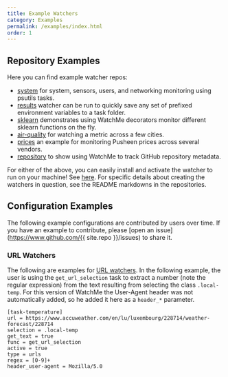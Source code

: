 ```yaml
---
title: Example Watchers
category: Examples
permalink: /examples/index.html
order: 1
---
```


## Repository Examples

Here you can find example watcher repos:

 - [system](https://github.com/vsoch/watchme-system) for system, sensors, users, and networking monitoring using psutils tasks.
 - [results](https://github.com/vsoch/results-watcher) watcher can be run to quickly save any set of prefixed environment variables to a task folder.
 - [sklearn](https://github.com/vsoch/watchme-sklearn) demonstrates using WatchMe decorators monitor different sklearn functions on the fly. 
 - [air-quality](https://github.com/vsoch/watchme-air-quality) for watching a metric across a few cities.
 - [prices](https://github.com/vsoch/watchme-pusheen) an example for monitoring Pusheen prices across several vendors.
 - [repository](https://github.com/vsoch/watchme-github-repos) to show using WatchMe to track GitHub repository metadata.

For either of the above, you can easily install and activate the watcher to run on
your machine! See [here](https://vsoch.github.io/watchme/getting-started/#how-do-i-get-a-watcher).
For specific details about creating the watchers in question, see the README markdowns
in the repositories.

## Configuration Examples

The following example configurations are contributed by users over time. If you
have an example to contribute, please [open an issue](https://www.github.com/{{ site.repo }}/issues)
to share it.

### URL Watchers

The following are examples for [URL watchers](https://vsoch.github.io/watchme/watchers/urls/).
In the following example, the user is using the `get_url_selection` task to extract
a number (note the regular expression) from the text resulting from selecting the
class `.local-temp`. For this version of WatchMe the User-Agent header was not
automatically added, so he added it here as a `header_*` parameter.

```
[task-temperature]
url = https://www.accuweather.com/en/lu/luxembourg/228714/weather-forecast/228714
selection = .local-temp
get_text = true
func = get_url_selection
active = true
type = urls
regex = [0-9]+
header_user-agent = Mozilla/5.0
```
